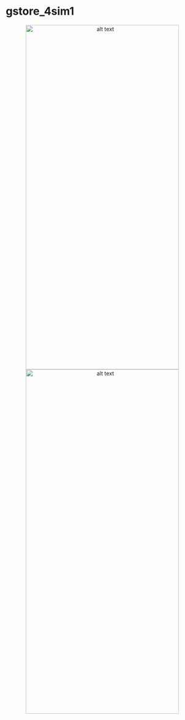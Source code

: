 # gstore_4sim1

<p float="left" align="middle" margin="30px">
<img src="https://user-images.githubusercontent.com/61007324/141379442-29075ad0-1938-448a-ba1f-146807278366.png" alt="alt text" width="400" height="900">
<img src="https://user-images.githubusercontent.com/61007324/141380092-2dd52ffb-396e-4499-8e91-bccadc829cd1.png" alt="alt text" width="400" height="900">

</p>

